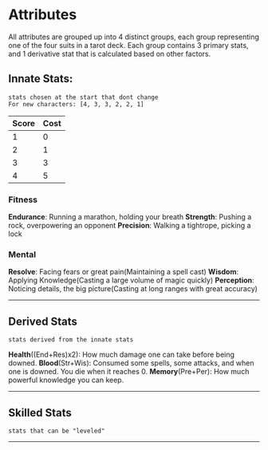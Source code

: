 # Attributes

All attributes are grouped up into 4 distinct groups, each group representing one of the four suits in a tarot deck. Each group contains 3 primary stats, and 1 derivative stat that is calculated based on other factors.

## Innate Stats:
	stats chosen at the start that dont change
	For new characters: [4, 3, 3, 2, 2, 1]
| Score | Cost |
| -- | -- |
| 1 | 0 |
| 2 | 1 |
| 3 | 3 |
| 4 | 5 |

<!--
(5, 5, 3, 0, 0, 0)
(5, 5, 1, 1, 1, 0)
(5, 3, 3, 1, 1, 0)
(3, 3, 3, 3, 1, 0)
-->

### Fitness

**Endurance**:	Running a marathon, holding your breath
**Strength**: 	Pushing a rock, overpowering an opponent
**Precision**:	Walking a tightrope, picking a lock

### Mental

**Resolve**:			Facing fears or great pain(Maintaining a spell cast)
**Wisdom**:			Applying Knowledge(Casting a large volume of magic quickly)
**Perception**:	Noticing details, the big picture(Casting at long ranges with great accuracy)

---
## Derived Stats
	stats derived from the innate stats 
**Health**((End+Res)x2): 		How much damage one can take before being downed.
**Blood**(Str+Wis):			Consumed some spells, some attacks, and when one is downed. You die when it reaches 0.
**Memory**(Pre+Per):		How much powerful knowledge you can keep.

---
## Skilled Stats
	stats that can be "leveled"

---
<!--
## Obtained Stats
	stats dependant 
**Appearance**:	Is dependant on your character race and outfit. Can augment your communication skills.
-->




